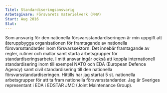 ```yaml
---
Titel: Standardiseringsansvarig 
Arbetsgivare: Försvarets materielverk (FMV)
Start: Aug 2016
Slut: 
---
```

Som ansvarig för den nationella försvarsstandardiseringen är min uppgift att återuppbygga organisationen för framtagande av nationella försvarsstandarder inom försvarssektorn. Det innebär framtagande av regler, rutiner och mallar samt starta arbetsgrupper för standardiseringsarbete. I mitt ansvar ingår också att koppla internationell standardisering inom till exempel NATO och EDA (European Defence Agency) samt civil standardisering till den nationella försvarsstandardiseringen. Hittills har jag startat 5 st. nationella arbetsgrupper för att ta fram nationella försvarsstandarder. Jag är Sveriges representant i EDA i EDSTAR JMC (Joint Maintenance Group).  
